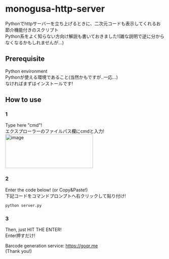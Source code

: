 # monogusa-http-server
Pythonでhttpサーバーを立ち上げるときに、二次元コードも表示してくれるお節介機能付きのスクリプト  
Python系をよく知らない方向け解説も書いておきました!(雑な説明で逆に分からなくなるかもしれませんが...)
## Prerequisite  
Python environment  
Pythonが使える環境であること(当然かもですが..一応...)  
なければまずはインストールです!  
## How to use  
### 1  
Type here "cmd"!  
エクスプローラーのファイルパス欄にcmdと入力!  
<img width="277" height="107" alt="image" src="https://github.com/user-attachments/assets/8c0c8142-6006-47a3-bf3f-075cf4e24d2a" />  
### 2
Enter the code below! (or Copy&Paste!)  
下記コードをコマンドプロンプトへ右クリックして貼り付け!  
```bat.bat
python server.py
```
### 3  
Then, just HIT THE ENTER!  
Enter押すだけ!  

Barcode generation service: https://goqr.me  
(Thank you!)  

